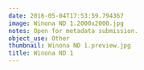 ```yaml
---
date: 2016-05-04T17:53:59.794367
image: Winona ND 1.2000x2000.jpg
notes: Open for metadata submission.
object_use: Other
thumbnail: Winona ND 1.preview.jpg
title: Winona ND 1
---
```


